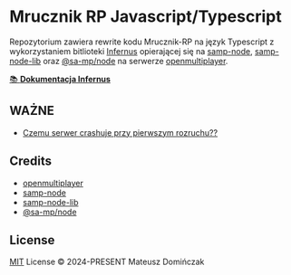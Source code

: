 # Mrucznik RP Javascript/Typescript
Repozytorium zawiera rewrite kodu Mrucznik-RP na język Typescript z wykorzystaniem bitlioteki [Infernus](https://github.com/dockfries/infernus) opierającej się na [samp-node](https://github.com/AmyrAhmady/samp-node), [samp-node-lib](https://github.com/peterszombati/samp-node-lib) oraz [@sa-mp/node](https://github.com/samp-dev/node) na serwerze [openmultiplayer](https://github.com/openmultiplayer/open.mp).

[📚 **Dokumentacja Infernus**](https://dockfries.github.io/infernus/quick-start.html)

## WAŻNE

- [Czemu serwer crashuje przy pierwszym rozruchu??](https://github.com/dockfries/omp-node-starter/issues/12)


## Credits

- [openmultiplayer](https://github.com/openmultiplayer/open.mp)
- [samp-node](https://github.com/AmyrAhmady/samp-node)
- [samp-node-lib](https://github.com/peterszombati/samp-node-lib)
- [@sa-mp/node](https://github.com/samp-dev/node)

## License

[MIT](./LICENSE) License © 2024-PRESENT Mateusz Domińczak
